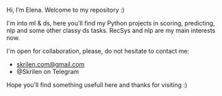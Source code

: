   Hi, I’m Elena. Welcome to my repository :) 

I'm into ml & ds, here you'll find my Python projects in scoring, predicting, nlp and some other classy ds tasks.
RecSys and nlp are my main interests now.

I'm open for collaboration, please, do not hesitate to contact me: 
  -  skrilen.com@gmail.com 
  -  @Skrilen on Telegram

Hope you'll find something usefull here and thanks for visiting :)

<!---
Elen-Skri/Elen-Skri is a ✨ special ✨ repository because its `README.md` (this file) appears on your GitHub profile.
You can click the Preview link to take a look at your changes.
--->
